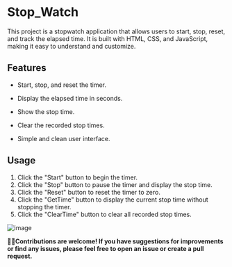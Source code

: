 # Stop_Watch
This project is a stopwatch application that allows users to start, stop, reset, and track the elapsed time. It is built with HTML, CSS, and JavaScript, making it easy to understand and customize.

## Features
* Start, stop, and reset the timer.

* Display the elapsed time in seconds.

* Show the stop time.

* Clear the recorded stop times.

* Simple and clean user interface.

## Usage
1. Click the "Start" button to begin the timer.
2. Click the "Stop" button to pause the timer and display the stop time.
3. Click the "Reset" button to reset the timer to zero.
4. Click the "GetTime" button to display the current stop time without stopping the timer.
5. Click the "ClearTime" button to clear all recorded stop times.

![image](https://github.com/Anmol507/Stop_Watch/assets/111302772/539fae01-97b1-434f-bf10-65f8e3cdb8d9)



**🧑‍💻Contributions are welcome! If you have suggestions for improvements or find any issues, please feel free to open an issue or create a pull request.**
